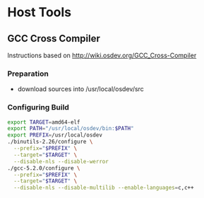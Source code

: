 Host Tools
==========

GCC Cross Compiler
------------------
Instructions based on http://wiki.osdev.org/GCC_Cross-Compiler

### Preparation
 * download sources into /usr/local/osdev/src

### Configuring Build
```sh
export TARGET=amd64-elf
export PATH="/usr/local/osdev/bin:$PATH"
export PREFIX=/usr/local/osdev
./binutils-2.26/configure \
  --prefix="$PREFIX" \
  --target="$TARGET" \
  --disable-nls --disable-werror
./gcc-5.2.0/configure \
  --prefix="$PREFIX" \
  --target="$TARGET" \
  --disable-nls --disable-multilib --enable-languages=c,c++
```
